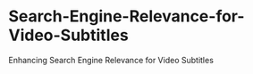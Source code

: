# Search-Engine-Relevance-for-Video-Subtitles
Enhancing Search Engine Relevance for Video Subtitles

